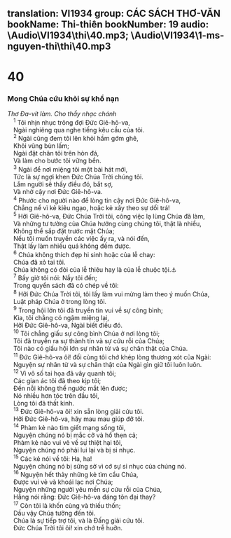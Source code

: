 translation: VI1934
group: CÁC SÁCH THƠ-VĂN
bookName: Thi-thiên 
bookNumber: 19
audio: \Audio\VI1934\thi\40.mp3; \Audio\VI1934\1-ms-nguyen-thi\thi\40.mp3
-------

<div class="title"><h1>40</h1><h3>Mong Chúa cứu khỏi sự khổ nạn</h3><i>Thơ Đa-vít làm. Cho thầy nhạc chánh</i></div>
<span class="verse thi_40_1"> <sup>1</sup> Tôi nhịn nhục trông đợi Đức Giê-hô-va, <br/> Ngài nghiêng qua nghe tiếng kêu cầu của tôi. <br/></span>
<span class="verse thi_40_2"> <sup>2</sup> Ngài cũng đem tôi lên khỏi hầm gớm ghê, <br/> Khỏi vũng bùn lấm; <br/> Ngài đặt chân tôi trên hòn đá, <br/> Và làm cho bước tôi vững bền. <br/></span>
<span class="verse thi_40_3"> <sup>3</sup> Ngài để nơi miệng tôi một bài hát mới, <br/> Tức là sự ngợi khen Đức Chúa Trời chúng tôi. <br/> Lắm người sẽ thấy điều đó, bắt sợ, <br/> Và nhờ cậy nơi Đức Giê-hô-va. <br/></span>
<span class="verse thi_40_4"> <sup>4</sup> Phước cho người nào để lòng tin cậy nơi Đức Giê-hô-va, <br/> Chẳng nể vì kẻ kiêu ngạo, hoặc kẻ xây theo sự dối trá! <br/></span>
<span class="verse thi_40_5"> <sup>5</sup> Hỡi Giê-hô-va, Đức Chúa Trời tôi, công việc lạ lùng Chúa đã làm, <br/> Và những tư tưởng của Chúa hướng cùng chúng tôi, thật là nhiều, <br/> Không thể sắp đặt trước mặt Chúa; <br/> Nếu tôi muốn truyền các việc ấy ra, và nói đến, <br/> Thật lấy làm nhiều quá không đếm được. <br/></span>
<span class="verse thi_40_6"> <sup>6</sup> Chúa không thích đẹp hi sinh hoặc của lễ chay: <br/> Chúa đã xỏ tai tôi. <br/> Chúa không có đòi của lễ thiêu hay là của lễ chuộc tội.<a data-toggle="tooltip" data-placement="bottom" title="He 10:5-7">⚓</a><br/></span>
<span class="verse thi_40_7"> <sup>7</sup> Bấy giờ tôi nói: Nầy tôi đến; <br/> Trong quyển sách đã có chép về tôi: <br/></span>
<span class="verse thi_40_8"> <sup>8</sup> Hỡi Đức Chúa Trời tôi, tôi lấy làm vui mừng làm theo ý muốn Chúa, <br/> Luật pháp Chúa ở trong lòng tôi. <br/></span>
<span class="verse thi_40_9"> <sup>9</sup> Trong hội lớn tôi đã truyền tin vui về sự công bình; <br/> Kìa, tôi chẳng có ngậm miệng lại, <br/> Hỡi Đức Giê-hô-va, Ngài biết điều đó. <br/></span>
<span class="verse thi_40_10"> <sup>10</sup> Tôi chẳng giấu sự công bình Chúa ở nơi lòng tôi; <br/> Tôi đã truyền ra sự thành tín và sự cứu rỗi của Chúa; <br/> Tôi nào có giấu hội lớn sự nhân từ và sự chân thật của Chúa. <br/></span>
<span class="verse thi_40_11"> <sup>11</sup> Đức Giê-hô-va ôi! đối cùng tôi chớ khép lòng thương xót của Ngài: <br/> Nguyện sự nhân từ và sự chân thật của Ngài gìn giữ tôi luôn luôn. <br/></span>
<span class="verse thi_40_12"> <sup>12</sup> Vì vô số tai họa đã vây quanh tôi; <br/> Các gian ác tôi đã theo kịp tôi; <br/> Đến nỗi không thể ngước mắt lên được; <br/> Nó nhiều hơn tóc trên đầu tôi, <br/> Lòng tôi đã thất kinh. <br/></span>
<span class="verse thi_40_13"> <sup>13</sup> Đức Giê-hô-va ôi! xin sẵn lòng giải cứu tôi. <br/> Hỡi Đức Giê-hô-va, hãy mau mau giúp đỡ tôi. <br/></span>
<span class="verse thi_40_14"> <sup>14</sup> Phàm kẻ nào tìm giết mạng sống tôi, <br/> Nguyện chúng nó bị mắc cỡ và hổ thẹn cả; <br/> Phàm kẻ nào vui vẻ về sự thiệt hại tôi, <br/> Nguyện chúng nó phải lui lại và bị sỉ nhục. <br/></span>
<span class="verse thi_40_15"> <sup>15</sup> Các kẻ nói về tôi: Ha, ha! <br/> Nguyện chúng nó bị sững sờ vì cớ sự sỉ nhục của chúng nó. <br/></span>
<span class="verse thi_40_16"> <sup>16</sup> Nguyện hết thảy những kẻ tìm cầu Chúa, <br/> Được vui vẻ và khoái lạc nơi Chúa; <br/> Nguyện những người yêu mến sự cứu rỗi của Chúa, <br/> Hằng nói rằng: Đức Giê-hô-va đáng tôn đại thay? <br/></span>
<span class="verse thi_40_17"> <sup>17</sup> Còn tôi là khốn cùng và thiếu thốn; <br/> Dầu vậy Chúa tưởng đến tôi. <br/> Chúa là sự tiếp trợ tôi, và là Đấng giải cứu tôi. <br/> Đức Chúa Trời tôi ôi! xin chớ trễ huỡn. <br/></span>
